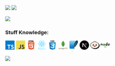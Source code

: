 <div id="cool-group">
  <img src="https://lanyard.cnrad.dev/api/1247056709881692165?showDisplayName=true&hideActivity=true"/>
  <img src="https://spotify-github-profile.vercel.app/api/view?uid=31znmbixpzaoquronm2udr4lxykq&cover_image=true&theme=natemoo-re&show_offline=false&background_color=000000&interchange=false&bar_color=ff005c&bar_color_cover=false">
</div>
</br>
<div id="stats">
  <img src="https://github-readme-stats.vercel.app/api?username=cookie-kui&theme=omni&show_icons=true"/>
</div>
<h3>Stuff Knowledge:</h3>
<div id="knowledge">
  <img src="https://raw.githubusercontent.com/devicons/devicon/master/icons/typescript/typescript-original.svg" alt="TypeScript" width="30" height="30"/> 
  <img src="https://raw.githubusercontent.com/devicons/devicon/master/icons/javascript/javascript-original.svg" alt="JavaScript" width="30" height="30"/> 
  
  <img src="https://raw.githubusercontent.com/devicons/devicon/master/icons/html5/html5-original-wordmark.svg" alt="HTML5" width="30" height="30"/> 
  <img src="https://raw.githubusercontent.com/devicons/devicon/master/icons/react/react-original-wordmark.svg" alt="React JS" width="30" height="30"/> 
  <img src="https://raw.githubusercontent.com/devicons/devicon/master/icons/css3/css3-original-wordmark.svg" alt="CSS3" width="30" height="30"/> 

  <img src="https://raw.githubusercontent.com/devicons/devicon/master/icons/mongodb/mongodb-original-wordmark.svg" alt="Mongo DB" width="30" height="30"/> 
  <img src="https://raw.githubusercontent.com/devicons/devicon/master/icons/sqlite/sqlite-original.svg" alt="Sqlite" width="30" height="30"/> 

  <img src="https://raw.githubusercontent.com/devicons/devicon/master/icons/nextjs/nextjs-original.svg" alt="Next JS" width="30" height="30"/> 

  <img src="https://raw.githubusercontent.com/devicons/devicon/master/icons/bun/bun-original.svg" alt="Bun" width="30" height="30"/> 
  <img src="https://raw.githubusercontent.com/devicons/devicon/master/icons/nodejs/nodejs-original-wordmark.svg" alt="Node JS" width="30" height="30"/> 
</div
</br>
</br>
<div id="counters">
  <img src="https://visitcount.itsvg.in/api?id=cookie-kui&label=Profile%20Views&color=5&icon=5&pretty=true"/>
</div>
